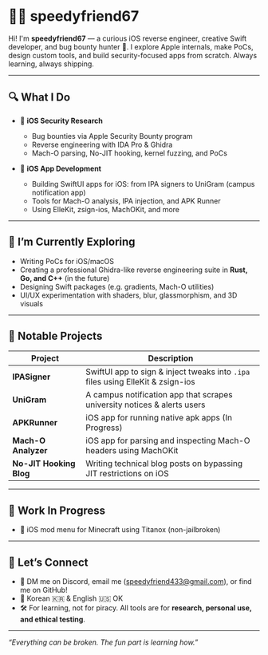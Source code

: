 # 👨‍💻 speedyfriend67

Hi! I'm **speedyfriend67** — a curious iOS reverse engineer, creative Swift developer, and bug bounty hunter 🧪. I explore Apple internals, make PoCs, design custom tools, and build security-focused apps from scratch. Always learning, always shipping.

---

## 🔍 What I Do

- 🍎 **iOS Security Research**
  - Bug bounties via Apple Security Bounty program
  - Reverse engineering with IDA Pro & Ghidra
  - Mach-O parsing, No-JIT hooking, kernel fuzzing, and PoCs

- 🧰 **iOS App Development**
  - Building SwiftUI apps for iOS: from IPA signers to UniGram (campus notification app)
  - Tools for Mach-O analysis, IPA injection, and APK Runner
  - Using ElleKit, zsign-ios, MachOKit, and more

---

## 🧠 I’m Currently Exploring

- Writing PoCs for iOS/macOS
- Creating a professional Ghidra-like reverse engineering suite in **Rust, Go, and C++** (in the future)
- Designing Swift packages (e.g. gradients, Mach-O utilities)
- UI/UX experimentation with shaders, blur, glassmorphism, and 3D visuals

---

## 🧪 Notable Projects

| Project | Description |
|--------|-------------|
| **IPASigner** | SwiftUI app to sign & inject tweaks into `.ipa` files using ElleKit & zsign-ios |
| **UniGram** | A campus notification app that scrapes university notices & alerts users |
| **APKRunner** | iOS app for running native apk apps (In Progress) |
| **Mach-O Analyzer** | iOS app for parsing and inspecting Mach-O headers using MachOKit |
| **No-JIT Hooking Blog** | Writing technical blog posts on bypassing JIT restrictions on iOS |

---

## 🚧 Work In Progress

- 📁 iOS mod menu for Minecraft using Titanox (non-jailbroken)

---

## 🔗 Let’s Connect

- 🧠 DM me on Discord, email me (speedyfriend433@gmail.com), or find me on GitHub!
- 💬 Korean 🇰🇷 & English 🇺🇸 OK
- 🛠 For learning, not for piracy. All tools are for **research, personal use, and ethical testing**.

---

_“Everything can be broken. The fun part is learning how.”_
